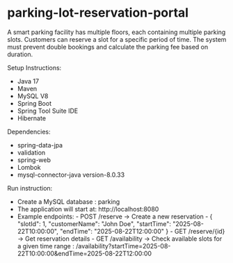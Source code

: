 # parking-lot-reservation-portal
A smart parking facility has multiple floors, each containing multiple parking slots. Customers can reserve a slot for a specific period of time. The system must prevent double bookings and calculate the parking fee based on duration.

Setup Instructions:
- Java 17 
- Maven 
- MySQL V8
- Spring Boot
- Spring Tool Suite IDE
- Hibernate
  
Dependencies:
- spring-data-jpa
- validation
- spring-web
- Lombok
- mysql-connector-java version-8.0.33

Run instruction:
- Create a MySQL database :
      parking
- The application will start at:
      http://localhost:8080
- Example endpoints:
      - POST /reserve → Create a new reservation
        - {
          "slotId": 1,
          "customerName": "John Doe",
          "startTime": "2025-08-22T10:00:00",
          "endTime": "2025-08-22T12:00:00"
        }
      - GET /reserve/{id} → Get reservation details
      - GET /availability → Check available slots for a given time range :
           /availability?startTime=2025-08-22T10:00:00&endTime=2025-08-22T12:00:00

